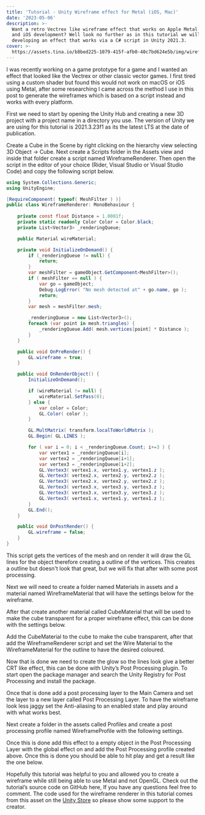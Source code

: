 ```yaml
---
title: 'Tutorial - Unity Wireframe effect for Metal (iOS, Mac)'
date: '2023-05-06'
description: >-
  Want a retro Vectrex like wireframe effect that works on Apple Metal for MacOS
  and iOS development? Well look no further as in this tutorial we will be
  developing an effect that works via a C# script in Unity 2021.3.
cover: >-
  https://assets.tina.io/b8bed225-1079-415f-afb0-40c7bd624e5b/img/wireframe-cover.webp
---
```


I was recently working on a game prototype for a game and I wanted an effect that looked like the Vectrex or other classic vector games. I first tired using a custom shader but found this would not work on macOS or iOS using Metal, after some researching I came across the method I use in this post to generate the wireframes which is based on a script instead and works with every platform.

First we need to start by opening the Unity Hub and creating a new 3D project with a project name in a directory you use. The version of Unity we are using for this tutorial is 2021.3.23f1 as its the latest LTS at the date of publication.

Create a Cube in the Scene by right clicking on the hierarchy view selecting 3D Object → Cube. Next create a Scripts folder in the Assets view and inside that folder create a script named WireframeRenderer. Then open the script in the editor of your choice (Rider, Visual Studio or Visual Studio Code) and copy the following script below.

```csharp
using System.Collections.Generic;
using UnityEngine;

[RequireComponent( typeof( MeshFilter ) )]
public class WireframeRenderer: MonoBehaviour {
    
    private const float Distance = 1.0001f;
    private static readonly Color Color = Color.black;
    private List<Vector3> _renderingQueue;

    public Material wireMaterial;

    private void InitializeOnDemand() {
        if (_renderingQueue != null) {
            return;
        }
        var meshFilter = gameObject.GetComponent<MeshFilter>();
        if ( meshFilter == null ) {
            var go = gameObject;
            Debug.LogError( "No mesh detected at" + go.name, go );
            return;
        }
        var mesh = meshFilter.mesh;

        _renderingQueue = new List<Vector3>();
        foreach (var point in mesh.triangles) {
            _renderingQueue.Add( mesh.vertices[point] * Distance );
        }
    }

    public void OnPreRender() {
        GL.wireframe = true;
    }

    public void OnRenderObject() {
        InitializeOnDemand();

        if (wireMaterial != null) {
            wireMaterial.SetPass(0);
        } else {
            var color = Color;
            GL.Color( color );
        }

        GL.MultMatrix( transform.localToWorldMatrix );
        GL.Begin( GL.LINES );

        for ( var i = 0; i < _renderingQueue.Count; i+=3 ) {
            var vertex1 = _renderingQueue[i];
            var vertex2 = _renderingQueue[i+1];
            var vertex3 = _renderingQueue[i+2];
            GL.Vertex3( vertex1.x, vertex1.y, vertex1.z );
            GL.Vertex3( vertex2.x, vertex2.y, vertex2.z );
            GL.Vertex3( vertex2.x, vertex2.y, vertex2.z );
            GL.Vertex3( vertex3.x, vertex3.y, vertex3.z );
            GL.Vertex3( vertex3.x, vertex3.y, vertex3.z );
            GL.Vertex3( vertex1.x, vertex1.y, vertex1.z );
        }
        GL.End();
    }

    public void OnPostRender() {
        GL.wireframe = false;
    }
}
```




This script gets the vertices of the mesh and on render it will draw the GL lines for the object therefore creating a outline of the vertices. This creates a outline but doesn't look that great, but we will fix that after with some post processing.

Next we will need to create a folder named Materials in assets and a material named WireframeMaterial that will have the settings below for the wireframe.

After that create another material called CubeMaterial that will be used to make the cube transparent for a proper wireframe effect, this can be done with the settings below.

Add the CubeMaterial to the cube to make the cube transparent, after that add the WireframeRenderer script and set the Wire Material to the WireframeMaterial for the outline to have the desired coloured.

Now that is done we need to create the glow so the lines look give a better CRT like effect, this can be done with Unity’s Post Processing plugin. To start open the package manager and search the Unity Registry for Post Processing and install the package.

Once that is done add a post processing layer to the Main Camera and set the layer to a new layer called Post Processing Layer. To have the wireframe look less jaggy set the Anti-aliasing to an enabled state and play around with what works best.

Next create a folder in the assets called Profiles and create a post processing profile named WireframeProfile with the following settings.

Once this is done add this effect to a empty object in the Post Processing Layer with the global effect on and add the Post Processing profile created above. Once this is done you should be able to hit play and get a result like the one below.

Hopefully this tutorial was helpful to you and allowed you to create a wireframe while still being able to use Metal and not OpenGL. Check out the tutorial’s source code on GitHub here, If you have any questions feel free to comment. The code used for the wireframe renderer in this tutorial comes from this asset on the [Unity Store](https://assetstore.unity.com/packages/tools/modeling/mesh-wireframe-renderer-58433) so please show some support to the creator.
